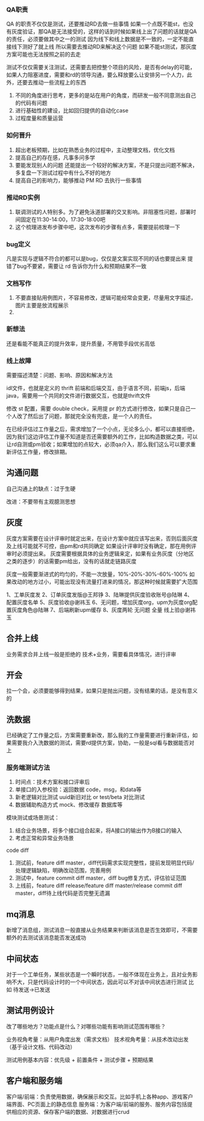 ### QA职责
QA 的职责不仅仅是测试，还要推动RD去做一些事情
如果一个点既不能st，也没有灰度验证，那QA是无法接受的，这样的话到时候如果线上出了问题的话就是QA的责任，必须要做其中之一的测试
因为线下和线上数据是不一致的，一定不能直接线下测好了就上线
所以需要去推动RD来解决这个问题
如果不能st测试，那灰度方案可能也无法按照之前的去走

测试不仅仅需要关注测试，还需要去把控整个项目的风险，是否有delay的可能，如果人力阻塞进度，需要和rd的领导沟通，要么释放要么让安排另一个人力，此外，还要去推动一些流程上的东西

1. 不同的角度进行思考，更多的是站在用户的角度，而研发一般不同意测出自己的代码有问题
2. 进行基础性的建设，比如回归提供的自动化case
3. 过程度量和质量运营

### 如何晋升
1. 超出老板预期，比如在熟悉业务的过程中，主动整理文档，优化文档
2. 提高自己的存在感，凡事多问多学
3. 要能发现别人的问题 还能提出一个较好的解决方案，不是只提出问题不解决，多复盘一下测试过程中有什么不好的地方
4. 提高自己的影响力，能够推动 PM RD 去执行一些事情

### 推动RD实例
1. 联调测试的人特别多。为了避免泳道部署的交叉影响。非阻塞性问题，部署时间固定在11:30-14:00，17:30-18:00吧
2. 这个梳理进发布步骤中吧，这次发布的步骤有点多，需要提前梳理一下

### bug定义
凡是实现与逻辑不符合的都可以是bug，仅仅是文案实现不同的话也要提出来
提错了bug不要紧，需要让 rd 告诉你为什么和预期结果不一致

### 文档写作
1. 不要直接贴用例图片，不容易修改，逻辑可能经常会变更，尽量用文字描述，图片主要是放流程展示
2. 

### 新想法
还是看能不能真正的提升效率，提升质量，不用管手段优劣高低

### 线上故障
需要描述清楚：问题、影响、原因和解决方法


idl文件，也就是定义的 thrift
前端和后端交互，由于语言不同，前端js，后端java，需要用一个共同的文件进行数据交互，也就是thrift文件

修改 st 配置，需要 double check，采用提 pr 的方式进行修改，如果只是自己一个人改了然后出了问题，那就完全没有兜底，是一个人的责任。

在已经评估过工作量之后，需求增加了一个小点，无论多么小，都可以直接拒绝，因为我们这边评估工作量不知道是否还需要额外的工作，比如构造数据之类，可以让rd自测或pm验收；如果增加的点较大，必须qa介入，那么我们这么可以要求重新评估工作量，修改排期。

## 沟通问题
自己沟通上的缺点：过于生硬

改进：不要带有主观臆测思想

## 灰度
灰度方案需要在设计评审时就定出来，在设计方案中就应该写出来，否则后面灰度及上线可能就不可控，由pm和rd共同确定
如果设计评审时没有确定，那在用例评审时必须提出来。
灰度需要根据具体的业务逻辑来定，如果有业务灰度（分地区之类的逐步）的话需要pm给出，没有的话就走链路灰度

灰度一般需要渐进式的均匀的，不能一次放量，10%-20%-30%-60%-100%
如果改动的地方过小，可能出现没有流量打进来的情况，那这种时候就需要扩大范围

1、工单灰度发
2、订单灰度发版@王邦铮
3、陆琳提供灰度验收账号@陆琳
4、配置灰度名单
5、灰度验收@谢祎玉
6、无问题，增加灰度org，upm为灰度org配置灰度角色@陆琳
7、后端刷新upm缓存
8、灰度两轮 无问题 全量
线上验@谢祎玉

## 合并上线
业务需求合并上线一般是拒绝的
技术+业务，需要看具体情况，进行评审

## 开会
拉一个会，必须要能够得到结果，如果只是抛出问题，没有结果的话，是没有意义的

## 洗数据
已经确定了工作量之后，方案需要重新改，那么我的工作量需要进行重新评估，如果需要我介入洗数据的测试，需要rd提供方案，协助，一般是sql看与数据能否对上

### 服务端测试方法
1. 时间点：技术方案和接口评审后
2. 单接口的入参校验：返回数据 code，msg，和data等
3. 新老逻辑对比测试 uuid新旧对比 or test/beta 对比测试
4. 数据辅助构造方式 mock、修改缓存 数据库等

模块测试或场景测试：
1. 结合业务场景，将多个接口组合起来，将A接口的输出作为B接口的输入
2. 考虑正常和异常业务场景

code diff
1. 测试前，feature diff master，diff代码需求实现完整性，提前发现明显代码/处理逻辑缺陷，明确改动范围，完善用例
2. 测试中，feature commit diff master，diff bug修复方式，评估验证范围
3. 上线前，feature diff release/feature diff master/release commit diff master，diff待上线代码是否完整无遗漏

## mq消息
新增了消息组，测试消息一般直接从业务结果来判断该消息是否生效即可，不需要额外的去测试该消息能否发送成功

## 中间状态
对于一个工单任务，某些状态是一个瞬时状态，一般不体现在业务上，且对业务影响不大，只是代码设计时的一个中间状态，因此可以不对该中间状态进行测试
比如 待发送->已发送

## 测试用例设计
改了哪些地方？功能点是什么？对哪些功能有影响测试范围有哪些？

业务视角考量：从用户角度出发（需求文档）
技术视角考量：从技术改动出发（基于设计文档、代码改动）

测试用例基本内容：优先级 + 前置条件 + 测试步骤 + 预期结果

## 客户端和服务端
客户端/前端：负责使用数据，确保展示和交互。比如手机上各种app、游戏客户端界面、PC页面上的静态信息
服务端：为客户端/前端的服务、服务内容包括提供相应的资源、保存客户端的数据、对数据进行crud
